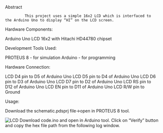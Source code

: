 Abstract

             This project uses a simple 16x2 LCD which is interfaced to the Arduino Uno to display “HI” on the LCD screen.

Hardware Components:

 Arduino Uno
 LCD 16x2 with Hitachi HD44780 chipset

Development Tools Used:

PROTEUS 8 - for simulation
Arduino - for programming

Hardware Connection:

   LCD D4 pin to D5 of Arduino Uno
   LCD D5 pin to D4 of Arduino Uno
   LCD D6 pin to D3 of Arduino Uno
   LCD D7 pin to D2 of Arduino Uno
   LCD RS pin to D12 of Arduino Uno
   LCD EN pin to D11 of Arduino Uno
   LCD R/W pin to Ground

Usage:

Download the schematic.pdsprj file->open in PROTEUS 8 tool.

![LCD](https://user-images.githubusercontent.com/84024571/132992641-86b9db0b-fd35-4664-9e29-aeab9d0ebd1d.PNG)
Download code.ino and open in Arduino tool.
Click on “Verify” button and copy the hex file path from the following log window.

